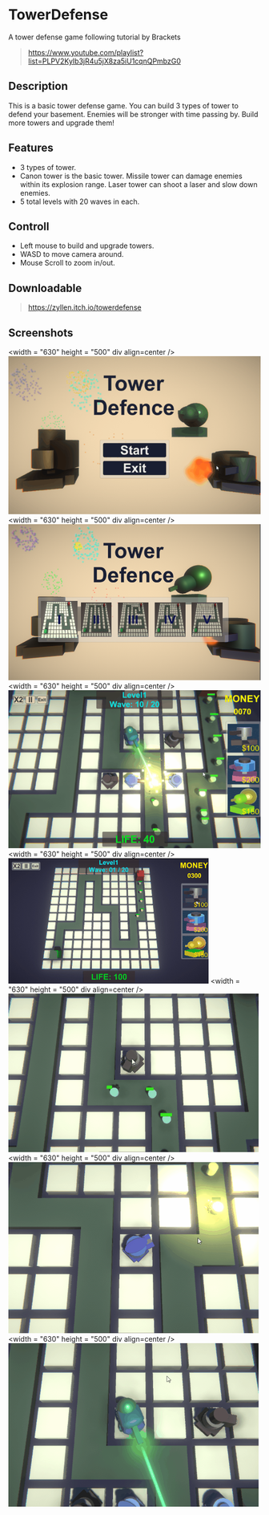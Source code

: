 # TowerDefense
 A tower defense game following tutorial by Brackets  
> https://www.youtube.com/playlist?list=PLPV2KyIb3jR4u5jX8za5iU1cqnQPmbzG0

## Description
This is a basic tower defense game. You can build 3 types of tower to defend your basement. Enemies will be stronger with time passing by. Build more towers and upgrade them!

## Features
- 3 types of tower. 
- Canon tower is the basic tower. Missile tower can damage enemies within its explosion range. Laser tower can shoot a laser and slow down enemies.
- 5 total levels with 20 waves in each.

## Controll
- Left mouse to build and upgrade towers.
- WASD to move camera around.
- Mouse Scroll to zoom in/out.

## Downloadable
> https://zyllen.itch.io/towerdefense

## Screenshots
<width = "630" height = "500" div align=center />![Main Menu](https://github.com/ZyllenGames/TowerDefense/blob/master/ScreenShots/MainMenu.gif)
<width = "630" height = "500" div align=center />![Level Selection](https://github.com/ZyllenGames/TowerDefense/blob/master/ScreenShots/LevelSelect.png)
<width = "630" height = "500" div align=center />![Game Play](https://github.com/ZyllenGames/TowerDefense/blob/master/ScreenShots/GamePlay.gif)
<width = "630" height = "500" div align=center />![BUild and Upgrade](https://github.com/ZyllenGames/TowerDefense/blob/master/ScreenShots/BuildUpgrade.gif)
<width = "630" height = "500" div align=center />![Canon](https://github.com/ZyllenGames/TowerDefense/blob/master/ScreenShots/CannonTower.gif)
<width = "630" height = "500" div align=center />![Missile](https://github.com/ZyllenGames/TowerDefense/blob/master/ScreenShots/MissileTower.gif)
<width = "630" height = "500" div align=center />![Laser](https://github.com/ZyllenGames/TowerDefense/blob/master/ScreenShots/LaserTower.gif)